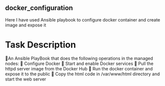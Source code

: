## docker_configuration
Here I have used Ansible playbook to configure docker container and create image and expose it

# Task Description
🔰An Ansible PlayBook that does the following operations in the managed nodes:
🔹 Configure Docker
🔹 Start and enable Docker services
🔹 Pull the httpd server image from the Docker Hub
🔹 Run the docker container and expose it to the public
🔹 Copy the html code in /var/www/html directory and start the web server
